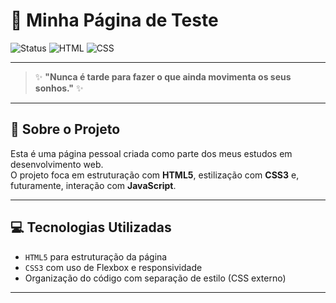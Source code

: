
# 🌟 Minha Página de Teste

![Status](https://img.shields.io/badge/Projeto-Em%20Desenvolvimento-yellow?style=for-the-badge)
![HTML](https://img.shields.io/badge/HTML5-E44D26?style=for-the-badge&logo=html5&logoColor=white)
![CSS](https://img.shields.io/badge/CSS3-264DE4?style=for-the-badge&logo=css3&logoColor=white)

---

> ✨ **"Nunca é tarde para fazer o que ainda movimenta os seus sonhos."** ✨

---

## 🧾 Sobre o Projeto

Esta é uma página pessoal criada como parte dos meus estudos em desenvolvimento web.  
O projeto foca em estruturação com **HTML5**, estilização com **CSS3** e, futuramente, interação com **JavaScript**.

---

## 💻 Tecnologias Utilizadas

- `HTML5` para estruturação da página
- `CSS3` com uso de Flexbox e responsividade
- Organização do código com separação de estilo (CSS externo)

---
